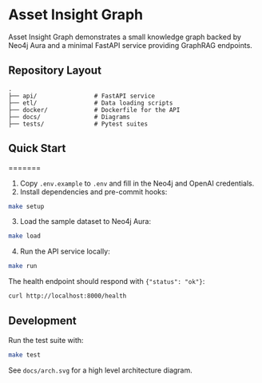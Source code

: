 # Asset Insight Graph

Asset Insight Graph demonstrates a small knowledge graph backed by Neo4j Aura and a minimal FastAPI service providing GraphRAG endpoints.

## Repository Layout

```text
.
├── api/                # FastAPI service
├── etl/                # Data loading scripts
├── docker/             # Dockerfile for the API
├── docs/               # Diagrams
├── tests/              # Pytest suites
```


## Quick Start
=======

1. Copy `.env.example` to `.env` and fill in the Neo4j and OpenAI credentials.
2. Install dependencies and pre-commit hooks:

```bash
make setup
```

3. Load the sample dataset to Neo4j Aura:

```bash
make load
```

4. Run the API service locally:

```bash
make run
```

The health endpoint should respond with `{"status": "ok"}`:

```bash
curl http://localhost:8000/health
```

## Development

Run the test suite with:

```bash
make test
```

See `docs/arch.svg` for a high level architecture diagram.
